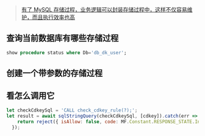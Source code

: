 > [有了 MySQL 存储过程，业务逻辑可以封装存储过程中，这样不仅容易维护，而且执行效率也高](https://www.cnblogs.com/you-zi/p/5519006.html)

## 查询当前数据库有哪些存储过程
```sql
show procedure status where Db='db_dk_user';
```

## 创建一个带参数的存储过程


## 看怎么调用它
```js
let checkCdkeySql = 'CALL check_cdkey_rule(?);';
let result = await sqlStringQuery(checkCdkeySql, [cdkey]).catch(err => {
    return reject({ isAllow: false, code: MF.Constant.RESPONSE_STATE.InvalidRequest_CdKeyInvalid, message: 'cdkey not exist' });
  });
```
